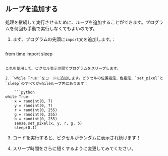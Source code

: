 ## ループを追加する

処理を継続して実行させるために、ループを追加することができます。プログラムを何回も手動で実行しなくてもよいのです。

1. まず、プログラムの先頭に`import`文を追加します。：
    
    ```python
from time import sleep
```

これを使用して、ピクセル表示の間でプログラムをスリープします。

2. `while True:`をコードに追加します。ピクセルの位置指定、色指定、`set_pixel`と`sleep`のすべてがwhileループ内にあります：
    
    ```python
while True:
    x = randint(0, 7)
    y = randint(0, 7)
    r = randint(0, 255)
    g = randint(0, 255)
    b = randint(0, 255)
    sense.set_pixel(x, y, r, g, b)
    sleep(0.1)
```

3. コードを実行すると、ピクセルがランダムに表示され続けます！

4. スリープ時間をさらに短くするように変更してみてください。